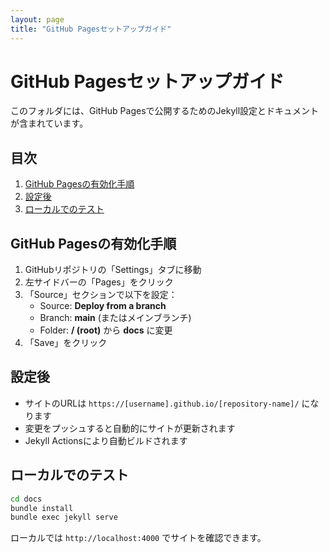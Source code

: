 ```yaml
---
layout: page
title: "GitHub Pagesセットアップガイド"
---
```


# GitHub Pagesセットアップガイド

このフォルダには、GitHub Pagesで公開するためのJekyll設定とドキュメントが含まれています。

## 目次
1. [GitHub Pagesの有効化手順](#github-pagesの有効化手順)
2. [設定後](#設定後)
3. [ローカルでのテスト](#ローカルでのテスト)

## GitHub Pagesの有効化手順

1. GitHubリポジトリの「Settings」タブに移動
2. 左サイドバーの「Pages」をクリック
3. 「Source」セクションで以下を設定：
   - Source: **Deploy from a branch**
   - Branch: **main** (またはメインブランチ)
   - Folder: **/ (root)** から **docs** に変更
4. 「Save」をクリック

## 設定後

- サイトのURLは `https://[username].github.io/[repository-name]/` になります
- 変更をプッシュすると自動的にサイトが更新されます
- Jekyll Actionsにより自動ビルドされます

## ローカルでのテスト

```bash
cd docs
bundle install
bundle exec jekyll serve
```

ローカルでは `http://localhost:4000` でサイトを確認できます。